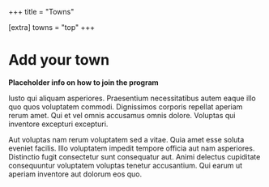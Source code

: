 +++
title = "Towns"

[extra]
towns = "top"
+++

# Add your town
**Placeholder info on how to join the program**

Iusto qui aliquam asperiores. Praesentium necessitatibus autem eaque illo quo quos voluptatem commodi. Dignissimos corporis repellat aperiam rerum amet. Qui et vel omnis accusamus omnis dolore. Voluptas qui inventore excepturi excepturi.

Aut voluptas nam rerum voluptatem sed a vitae. Quia amet esse soluta eveniet facilis. Illo voluptatem impedit tempore officia aut nam asperiores. Distinctio fugit consectetur sunt consequatur aut. Animi delectus cupiditate consequuntur voluptatem voluptas tenetur accusantium. Qui earum ut aperiam inventore aut dolorum eos quo.
